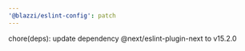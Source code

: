 ```yaml
---
'@blazzi/eslint-config': patch
---
```


chore(deps): update dependency @next/eslint-plugin-next to v15.2.0
